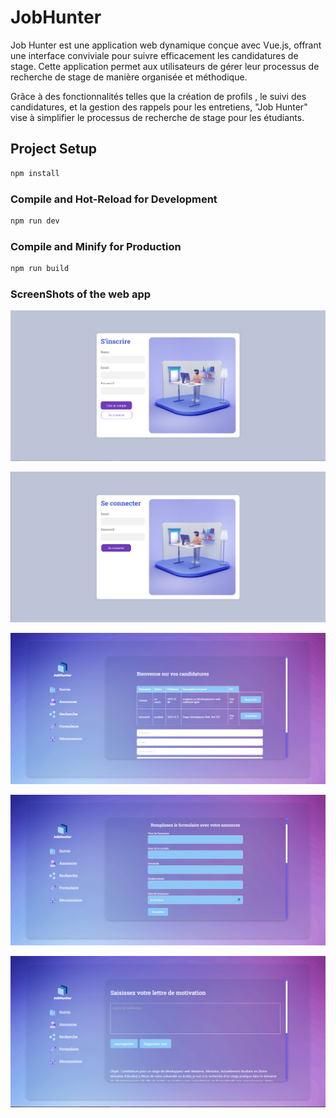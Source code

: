 # JobHunter

Job Hunter est une application web dynamique conçue avec Vue.js, offrant une interface conviviale pour suivre efficacement les candidatures de stage. Cette application permet aux utilisateurs de gérer leur processus de recherche de stage de manière organisée et méthodique.

Grâce à des fonctionnalités telles que la création de profils , le suivi des candidatures, et la gestion des rappels pour les entretiens, "Job Hunter" vise à simplifier le processus de recherche de stage pour les étudiants.



## Project Setup

```sh
npm install
```

### Compile and Hot-Reload for Development

```sh
npm run dev
```

### Compile and Minify for Production

```sh
npm run build
```


### ScreenShots of the web app



![Page création de compte ](./src/assets/5.PNG)

![Page de connexion ](./src/assets/4.PNG)

![Page de suivie de candidature](./src/assets/1.PNG)

![Page Formulaire de création d'annonces de stage](./src/assets/2.PNG)

![Page pour stocker les lettres de motivations](./src/assets/3.PNG)
